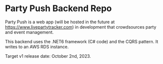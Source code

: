 # Party Push Backend Repo

Party Push is a web app (will be hosted in the future at https://www.livepartytracker.com) in development that crowdsources party and event management.

This backend uses the .NET6 framework (C# code) and the CQRS pattern. It writes to an AWS RDS instance.

Target v1 release date: October 2nd, 2023.
